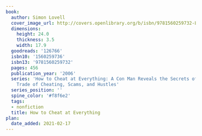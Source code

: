 ```yaml
---
book:
  author: Simon Lovell
  cover_image_url: http://covers.openlibrary.org/b/isbn/9781560259732-L.jpg
  dimensions:
    height: 24.0
    thickness: 3.5
    width: 17.9
  goodreads: '126766'
  isbn10: '1560259736'
  isbn13: '9781560259732'
  pages: 456
  publication_year: '2006'
  series: 'How to Cheat at Everything: A Con Man Reveals the Secrets of the Esoteric
    Trade of Cheating, Scams, and Hustles'
  series_position: ''
  spine_color: '#f8f6e2'
  tags:
  - nonfiction
  title: How to Cheat at Everything
plan:
  date_added: 2021-02-17
---
```


